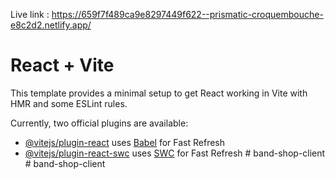 Live link : https://659f7f489ca9e8297449f622--prismatic-croquembouche-e8c2d2.netlify.app/


# React + Vite

This template provides a minimal setup to get React working in Vite with HMR and some ESLint rules.

Currently, two official plugins are available:

- [@vitejs/plugin-react](https://github.com/vitejs/vite-plugin-react/blob/main/packages/plugin-react/README.md) uses [Babel](https://babeljs.io/) for Fast Refresh
- [@vitejs/plugin-react-swc](https://github.com/vitejs/vite-plugin-react-swc) uses [SWC](https://swc.rs/) for Fast Refresh
#   b a n d - s h o p - c l i e n t 
 
 #   b a n d - s h o p - c l i e n t 
 
 
